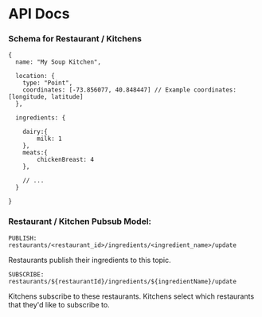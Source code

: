 # API Docs


### Schema for Restaurant / Kitchens
```
{
  name: "My Soup Kitchen",

  location: {
    type: "Point",
    coordinates: [-73.856077, 40.848447] // Example coordinates: [longitude, latitude]
  },

  ingredients: {

    dairy:{
        milk: 1
    },
    meats:{
        chickenBreast: 4
    },

    // ...
  }
  
}

```


### Restaurant / Kitchen Pubsub Model:

```
PUBLISH:
restaurants/<restaurant_id>/ingredients/<ingredient_name>/update

```
Restaurants publish their ingredients to this topic.


```
SUBSCRIBE:
restaurants/${restaurantId}/ingredients/${ingredientName}/update

```
Kitchens subscribe to these restaurants. Kitchens select which restaurants that they'd like to subscribe to.











